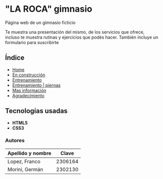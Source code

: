 # "LA ROCA" gimnasio

Página web de un gimnasio ficticio

Te muestra una presentación del mismo, de los servicios que ofrece, incluso te muestra
rutinas y ejercicios que podés hacer. También incluye un formulario para suscribirte

## Índice

- [Home](https://ucc-labcompu2.github.io/proyecto2024-morini-lopez/)
- [En construcción](https://ucc-labcompu2.github.io/proyecto2024-morini-lopez/proximamente.html)
- [Entrenamiento](https://ucc-labcompu2.github.io/proyecto2024-morini-lopez/entrenamientos.html)
- [Entrenamiento | piernas](https://ucc-labcompu2.github.io/proyecto2024-morini-lopez/pierna.html)
- [Mas información](https://ucc-labcompu2.github.io/proyecto2024-morini-lopez/mas_info.html)
- [Agradecimiento](https://ucc-labcompu2.github.io/proyecto2024-morini-lopez/mensaje.html?nombre=&dni=&edad=&telefono=&email=&preferencias=)

## Tecnologías usadas

- **HTML5**
- **CSS3**

### Autores

| Apellido y nombre | Clave |
|-------------------|-------|
| Lopez, Franco     | 2306164 |
| Morini, Germán    | 2302130 |
